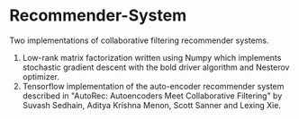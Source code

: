 # Recommender-System
Two implementations of collaborative filtering recommender systems.
1. Low-rank matrix factorization written using Numpy which implements stochastic gradient descent with the bold driver algorithm and Nesterov optimizer.
2. Tensorflow implementation of the auto-encoder recommender system described in "AutoRec: Autoencoders Meet Collaborative Filtering" by Suvash Sedhain, Aditya Krishna Menon, Scott Sanner and Lexing Xie.
